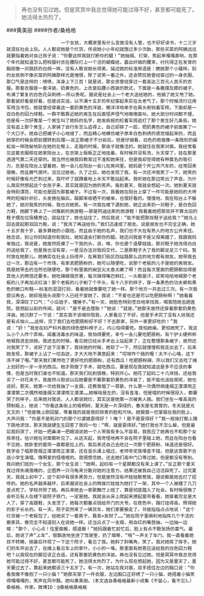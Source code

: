 > 再也没有见过她。但是冥冥中我总觉得她可能过得不好，甚至都可能死了。她活得太热烈了。

###黄美丽
####作者/桑格格

						一个女孩，大概家里有什么变故没有人管，也不好好读书，十二三岁就混在社会上玩。人人都说她是个烂货，传说她小小年纪就堕过多少次胎，那些买菜的阿姨远远就要指着她对自己孩子说：“你要这样我就打断你的腿！”她抽烟、打架、笑起来嘎嘎直响，在那个年代就知道怎么把校服衬衣在腰际打上一个活的蝴蝶结，露出纤细的腰来，衬托得正在发育的胸部像一对跳跃的白鸽一样。没有人敢说她长得美，描述她的标准用语是：瞧她那个小骚样。别的女孩倒不像买菜的阿姨那样光是憎恨，除了说笑一番之外，还会赞叹她曾经穿过的一身衣服，那口气是这样的：啧啧，浑身上下三百！就是说，那女孩曾经穿过一套高达三百元人民币的衣服。那套衣服是一套洋装，奶黄色的，上衣是掐腰小西装的款式，下面是一条撒摆及膝的裙子，布满了繁复的白色花朵刺绣——所以贵呢。据说是社会上一个老大送给她的，他搞了她又甩了她。那套装好看是好看，但是说实话，以不满十五岁的年纪穿起来实在太老气了。那个时候流行过用军挎当书包，她就曾经穿着这一套奶黄色的洋装，懒洋洋地单手在肩头倒钩着军挎，下面却是一双白色的回力球鞋。一群不敢靠近她的男生在后面怪声怪气地嗷嗷直叫，她大部分时间都不理，但是有一次好像某一个男生叫了她妈的名字，她发疯般的抡着军挎追打了那个男生好几条街。她没有追上那个男生，人家骑了自行车怎么追得上，自己却摔了一跤，把奶黄色的裙子前面撕了一个大口子。她自己把裙子小心地缝了，而且精心地模仿裙子原本白色刺绣的感觉缝起来的，而且她穿的时候会把前摆转到后摆——反正那裙子不分前后。但是仔细看，白色的疤痕像一条隐形的蜈蚣虫一样隐秘地趴在她的左臀上，走路的时候，那虫子就像活的。她就住在我家对面。我经常看见这套衣服晾在她家阳台上，在衣架上板板正正地挂着。有时候并没有洗，头天穿了，挂在那里透透气第二天还穿的。我当然也被我妈教育过不准和她来往，但是我却觉得她有种莫名的吸引力，总是在阳台上望着她，她一会儿在阳台一会儿在房间里。她妈是个开公共汽车的，经常回来很晚，而且脾气很坏。没见过她爸。久了之后，她也发现了我，有一次还冲我笑了一下，她笑的时候好像有光芒刺过来，我吓坏了就蹲着地上半天不敢站起来。我听她在那边笑出了声音。为什么我突然想起这个女孩子来，其实就是因为她的笑声。每到夏天，我就会想起一次。她到夏天就会特别漂亮，可能也是因为那套裙子。不过有一次，我看她在阳台上穿了一件可能是她妈的大垮垮的短袖针织衫，头发挽在脑后，踮脚来收晒干的被单，也很好看的。慢慢地，我在阳台上不躲她了，她对我笑的时候，我也对她笑。有一次我在楼下遇到她，她正出来扔一对鞋子，是白色回力鞋，她脚下换上了一对簇新的旅游鞋——那是阿迪达斯的旅游鞋！我看着她把那双并不算太旧的鞋子摆在垃圾桶旁边，就站住了，她也站住了。然后我说：“能不能把那双鞋子送给我？”她马上回去提起那双回力鞋，说：“我洗了再送给你。”我们迅速成了朋友。说是朋友也不完全正确，她十五岁我十岁，最多算她的小跟班。而且由于她的名声，我们也不大在有熟人的地方公开来往。她总说，别让你妈知道你和我玩，她知道会打断你的腿。她还问我是不是父母离婚了，我跟我妈单独过。我说是，她居然抚摸了一下我的头，说，唉，你也是个造孽娃娃。那对鞋子她洗得白白的送给我了，但是我也没有穿，一是没办法对我妈交代，二是那鞋子大了我的脚足足三个码。暂时放在她那儿。她确实在社会上玩得开，在离我们街区四站路那么远的地方都有朋友。她带我去过一次，那边有一个市场，有家卖肥肠粉的，她可以随便吃，说那个老板的儿子是她的男朋友。我是她带去的当然也随便吃，那个粉里面的豌豆尖太香太嫩了啊！而且每次里面的肥肠都加得是其他人的两倍还要多。她吃辣椒很厉害，每次辣得嘴巴鲜红，一头都是汗，却笑哈哈地喊那个老板的儿子再加点红油！那个老板的儿子剃了个平头，有十八岁的样子，穿一条黑色的功夫裤和黑色的敞口布鞋——标准的混混打扮，看着她就像要吃了她一样。那个地方一共去过三次。有一次我提议再去，她却摇摇头说那个人已经不爱她了。我说：“不爱也还是可以吃肥肠粉啊！”她看着我，深深叹了口气：“小瓜娃子，懂锤子。”有一天，她脸色特别苍白地来找我，喊我陪她去趟医院。我想起以前的传闻，就问：“是不是去堕胎？”她说：“就是。”她那天居然还穿着那套奶黄色洋装。她沉默了一下说：“其实我不该喊你陪我，人家看见了不好，但是手术完了没有人扶我还是有点恼火……这样，完了我们去吃肥肠粉好不好？不去那家，另外一家更好吃的！”我说：“好！”我坐在妇产科外面的绿色塑料椅子上，内心怕得要死。我怕她痛，更怕她死了。我这么小个人咋个弄嘛。闻着消毒水的味道，我怕得要死，幸亏一会儿要吃肥肠粉。有个护士硬邦邦地喊我进去扶她。我进去的时候，看见她已经从手术台上站起来了，正在整理那条裙子，居然还对我笑了下，说好了这下没事了。我扶她的时候，她软了一下，然后就慢慢和我走出去了。后来她发现，那裙子上沾了一坨血迹，才大大地不满意起来：“哎呀咋个搞的喔！太不小心咯，这下洗不掉了喔。”那天我们果然吃了更好吃的肥肠粉，还有西瓜！吃肥肠粉辣，所以我们又去吃了摊上划好的一牙一牙的西瓜。她才刚做了手术，就吃西瓜，要是现在我就知道这是多不应该的事情，但是当时我们谁也不知道。那天我们玩到很晚，特别开心。她花了起码二十几块钱，还给我买了一对花夹子。我居然斗胆说以后她要是不要那套奶黄色的洋装了，能不能也送给我呢，她也说好。那天，她第一次给我抽了一支烟，还教我唱了一首歌，什么第一次偶然相逢烟正濛濛雨正濛濛第二次偶然相逢烟又濛濛雨又濛濛……她喉咙是左的，没有音准，但是唱的时候很投入，都要哭了的样子。后来她对我说，人人都说她烂，其实这是她第一次被男人搞。我们坐在一堆高高的预制板上，她说：“你看这条街上的梧桐树，夏天是一片深绿的，春天是毛茸茸的，冬天就是光叉叉的！”但是晚上刚回屋，等着我的就是我妈铁青的脸和尺块。她狠狠一巴掌扇在我的脸上，大声问我：“你是不是和对门的那个烂婆娘耍得好？！唵？！是不是耍得好？”我一般挨打都上蹿下跳地求饶，那天我就硬生生回答了我妈一句：“啊，就是耍得好。”她打我也不怎么躲，但是最后我妈哭了，开始一把鼻涕一把眼泪说她一个人带我有多么不容易，我答应了她再也不和那个女孩来往。估计她在对面都听见了。从这天起，我奇怪地再不会在院子里碰上她，而且在阳台也看不见她，她卧室的窗帘一直都是拉上的。我后来还自己去吃过一次那个肥肠粉，味道还是很好。我学会了唱那首烟正濛濛雨正濛濛，还在音乐课上唱过，老师夸奖我嗓音不错，但是这首歌不合适小学生演唱，情啊爱的怪喳喳的。我很想念她，还去她们高中门口等过她，但是都没有等到。我问她们班的一个女生，那个女生说：“她啊，起码有一个星期都没有来上课了。”反正那个夏天我过得失魂落魄的，企图养一只乌龟来分散对她的注意力，结果还被我自己活活踩死了。过完夏天，我就上初中了。这个初中有很多黑势力，但是居然没有坏娃娃敢惹我，据说都是她去打了招呼的。她的名声越来越坏，后来据说社会上的两拨烂娃娃为她打了一架，其中一个人被捅了几刀差点死了。学校开除了她。再后来她去一家歌舞厅上班了，算是彻底踏入了社会。有时候很晚了会听见有人在楼下敲院子铁门，一定是她。我就会从床上爬起来撩起窗帘看看，她穿着完全是大人了，穿了高跟鞋，头发烫了，她每次都塞点钱给开门的大爷。在夜色中，路灯挂得高，照得她的影子长长的。有一天，院子突然来了一辆货车，她们家要搬走了。邻居指指点点地说：“这个烂货被一个老板包了，给她买了一套房子，靠卖×发财了……”她在院子里麻利地指挥几个干活的搬家具，像完全不知道别人在说她一样。还当众点了一支烟，用血红的嘴唇抽，一边抽一边喊：“那个，小心点！往里面搬，顺道搬！”她妈跟着忙前忙后，脸上有点不敢张扬的喜气。最后，她说了声“上车”，很飘逸地坐进了驾驶室，扔了烟蒂，“啪”一声关了车门。我一直看着她目不转睛，她最后环视了一下这个院子，看见了我。她斜了斜嘴角，笑了。我对她挥了挥手。她们的车开出去了，在楼上看见车上的家什，小小的一堆。那里面有她答应送给我的白色回力鞋吧？以我现在的脚应该正合适，还有那套奶黄色的洋装。再也没有见过她。但是冥冥中我总觉得她可能过得不好，甚至都可能死了。她活得太热烈了。为什么现在想起她，因为又是夏天了，夏天要过去了。算起来她都该三十五岁了。有一次，她站在我对面，双手捂住左边的胸口说：“你看我像不像抱了一只小猫？”她那天穿了一件衣服，左边胸口正好绣了一只小猫，她捂着小猫笑得嘎嘎嘎的，笑声在风中飘。她叫黄美丽。（本文选自桑格格最新小说集《不留心，看不见》。）桑格格，作家。微博ID：@桑格格桑格格 